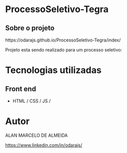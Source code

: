 
<h1 aling="center">ProcessoSeletivo-Tegra</h1>
<p align="left" width="100%>
 <img src="index/img/ezgif.com-gif-maker.webp">
</p>
<h2 aling="center">Sobre o projeto</h2>
https://odarajs.github.io/ProcessoSeletivo-Tegra/index/

Projeto esta sendo realizado para um processo seletivo:  

# Tecnologias utilizadas
## Front end
- HTML / CSS / JS /

# Autor

ALAN MARCELO DE ALMEIDA

https://www.linkedin.com/in/odarajs/
